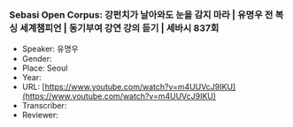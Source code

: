 ### Sebasi Open Corpus: 강펀치가 날아와도 눈을 감지 마라 | 유명우 전 복싱 세계챔피언 | 동기부여 강연 강의 듣기 | 세바시 837회

- Speaker: 유명우
- Gender: 
- Place: Seoul
- Year: 
- URL: [https://www.youtube.com/watch?v=m4UUVcJ9IKU](https://www.youtube.com/watch?v=m4UUVcJ9IKU)
- Transcriber: 
- Reviewer: 


